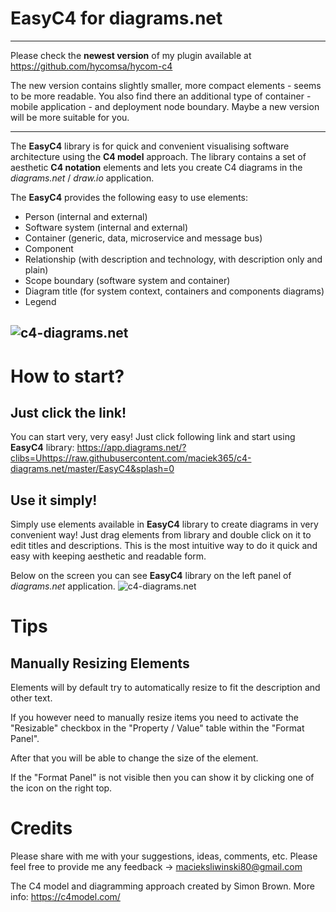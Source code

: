# EasyC4 for diagrams.net

---

Please check the **newest version** of my plugin available at https://github.com/hycomsa/hycom-c4

The new version contains slightly smaller, more compact elements - seems to be more readable. You also find there an additional type of container - mobile application - and deployment node boundary. Maybe a new version will be more suitable for you.

---

The **EasyC4** library is for quick and convenient visualising software architecture using the **C4 model** approach. The library contains a set of aesthetic **C4 notation** elements and lets you create C4 diagrams in the *diagrams.net* / *draw.io* application.

The **EasyC4** provides the following easy to use elements:
- Person (internal and external)
- Software system (internal and external)
- Container (generic, data, microservice and message bus)
- Component
- Relationship (with description and technology, with description only and plain)
- Scope boundary (software system and container)
- Diagram title (for system context, containers and components diagrams)
- Legend

![c4-diagrams.net](/c4-diagrams-net-maciek365.png)
---

# How to start?
## Just click the link!
You can start very, very easy! Just click following link and start using **EasyC4** library: https://app.diagrams.net/?clibs=Uhttps://raw.githubusercontent.com/maciek365/c4-diagrams.net/master/EasyC4&splash=0


## Use it simply!
Simply use elements available in **EasyC4** library to create diagrams in very convenient way! Just drag elements from library and double click on it to edit titles and descriptions. This is the most intuitive way to do it quick and easy with keeping aesthetic and readable form.

Below on the screen you can see **EasyC4** library on the left panel of *diagrams.net* application.
![c4-diagrams.net](/EasyC4-screen.png)

# Tips
## Manually Resizing Elements
Elements will by default try to automatically resize to fit the description and other text.

If you however need to manually resize items you need to activate the "Resizable" checkbox in the "Property / Value" table within the "Format Panel".

After that you will be able to change the size of the element.

If the "Format Panel" is not visible then you can show it by clicking one of the icon on the right top.

# Credits
Please share with me with your suggestions, ideas, comments, etc. Please feel free to provide me any feedback -> macieksliwinski80@gmail.com

The C4 model and diagramming approach created by Simon Brown. More info: https://c4model.com/
